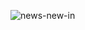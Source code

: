 ![news-new-in](https://github.com/AmandaCylleno/newin/assets/145169742/0e48ec61-28cf-44e1-a670-ae4f1f7b61bf)
